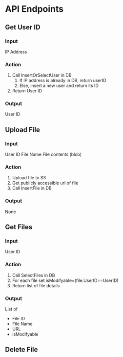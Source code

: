 # API Endpoints

## Get User ID
### Input
IP Address
### Action
1. Call InsertOrSelectUser in DB
   1. If IP address is already in DB, return userID
   2. Else, insert a new user and return its ID
2. Return User ID

### Output
User ID

## Upload File
### Input
User ID
File Name
File contents (blob)

### Action
1. Upload file to S3
2. Get publicly accessible url of file
3. Call InsertFile in DB

### Output
None

## Get Files
### Input
User ID

### Action
1. Call SelectFiles in DB
2. For each file set isModifyable=(file.UserID==UserID)
3. Return list of file details

### Output
List of
* File ID
* File Name
* URL
* isModifyable

## Delete File